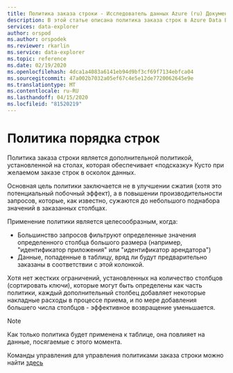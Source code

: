 ```yaml
---
title: Политика заказа строки - Исследователь данных Azure (ru) Документы Майкрософт
description: В этой статье описана политика заказа строк в Azure Data Explorer.
services: data-explorer
author: orspod
ms.author: orspodek
ms.reviewer: rkarlin
ms.service: data-explorer
ms.topic: reference
ms.date: 02/19/2020
ms.openlocfilehash: 4dca1a4083a6141eb94d9bf3cf69f7134ebfca04
ms.sourcegitcommit: 47a002b7032a05ef67c4e5e12de7720062645e9e
ms.translationtype: MT
ms.contentlocale: ru-RU
ms.lasthandoff: 04/15/2020
ms.locfileid: "81520219"
---
```

# <a name="row-order-policy"></a>Политика порядка строк

Политика заказа строки является дополнительной политикой, установленной на столах, которая обеспечивает «подсказку» Кусто при желаемом заказе строк в осколок данных.

Основная цель политики заключается не в улучшении сжатия (хотя это потенциальный побочный эффект), а в повышении производительности запросов, которые, как известно, сужаются до небольшого поднабора значений в заказанных столбцах.

Применение политики является целесообразным, когда:
* Большинство запросов фильтруют определенные значения определенного столбца большого размера (например, "идентификатор приложения" или "идентификатор арендатора")
* Данные, попаденные в таблицу, вряд ли будут предварительно заказаны в соответствии с этой колонкой.

Хотя нет жестких ограничений, установленных на количество столбцов (сортировать ключи), которые могут быть определены как часть политики, каждый дополнительный столбец добавляет некоторые накладные расходы в процессе приема, и по мере добавления большего числа столбцов - эффективное возвращение уменьшается.

> [!NOTE]
> Как только политика будет применена к таблице, она повлияет на данные, посягаемые с этого момента.

Команды управления для управления политиками заказа строки можно найти [здесь](../management/roworder-policy.md)